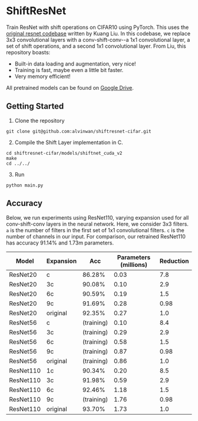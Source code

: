 # ShiftResNet

Train ResNet with shift operations on CIFAR10 using PyTorch. This uses the [original resnet codebase](https://github.com/kuangliu/pytorch-cifar.git) written by Kuang Liu. In this codebase, we replace 3x3 convolutional layers with a conv-shift-conv--a 1x1 convolutional layer, a set of shift operations, and a second 1x1 convolutional layer. From Liu, this repository boasts:

- Built-in data loading and augmentation, very nice!
- Training is fast, maybe even a little bit faster.
- Very memory efficient!

All pretrained models can be found on [Google Drive](https://drive.google.com/drive/u/1/folders/1SNKb2vJ7laHo0o40n0-OOUjc0kL6b7Yw).

## Getting Started

1. Clone the repository

```
git clone git@github.com:alvinwan/shiftresnet-cifar.git
```

2. Compile the Shift Layer implementation in C.
```
cd shiftresnet-cifar/models/shiftnet_cuda_v2
make
cd ../../
```
3. Run
```
python main.py
```
## Accuracy

Below, we run experiments using ResNet110, varying expansion used for all conv-shift-conv layers in the neural network. Here, we consider 3x3 filters. `a` is the number of filters in the first set of 1x1 convolutional filters. `c` is the number of channels in our input. For comparison, our retrained ResNet110 has accuracy 91.14% and 1.73m parameters.

| Model | Expansion | Acc | Parameters (millions) | Reduction |
|-------|-----------|-----|-----------------------|-----------|
| ResNet20 | c | 86.28% | 0.03 | 7.8 |
| ResNet20 | 3c | 90.08% | 0.10 | 2.9 |
| ResNet20 | 6c | 90.59% | 0.19 | 1.5 |
| ResNet20 | 9c | 91.69% | 0.28 | 0.98 |
| ResNet20 | original | 92.35% | 0.27 | 1.0 |
| ResNet56 | c | (training) | 0.10 | 8.4 |
| ResNet56 | 3c | (training) | 0.29 | 2.9 |
| ResNet56 | 6c | (training) | 0.58 | 1.5 |
| ResNet56 | 9c | (training) | 0.87 | 0.98 |
| ResNet56 | original | (training) | 0.86 | 1.0 |
| ResNet110 | 1c | 90.34% | 0.20 | 8.5 |
| ResNet110 | 3c | 91.98% | 0.59 | 2.9 |
| ResNet110 | 6c | 92.46% | 1.18 | 1.5 |
| ResNet110 | 9c | (training) | 1.76 | 0.98 |
| ResNet110 | original | 93.70% | 1.73 | 1.0 |

<!--| ResNet110 | 2c | 91.84% | 0.40 | 4.4 |
| ResNet110 | 4c | 91.93% |  0.79 | 2.2 |
| ResNet110 | 5c | 91.77% |  0.98 | 1.8 |
| ResNet110 | 7c | 92.23% |  1.37 | 1.3 |-->

